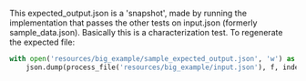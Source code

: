 This expected_output.json is a 'snapshot',
made by running the implementation that passes the other tests on input.json (formerly sample_data.json).
Basically this is a characterization test. To regenerate the expected file:

```python
with open('resources/big_example/sample_expected_output.json', 'w') as f:
    json.dump(process_file('resources/big_example/input.json'), f, indent=4)
```